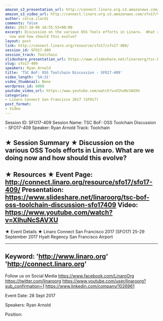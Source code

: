 ```yaml
---
amazon_s3_presentation_url: http://connect.linaro.org.s3.amazonaws.com/sfo17/Presentations/SFO17-409%20TSC%20BoF%20OSS%20Toolchain%20Discussion.pdf
amazon_s3_video_url: http://connect.linaro.org.s3.amazonaws.com/sfo17/Videos/SFO17-409%20-%20TSC%20BoF-%20OSS%20Toolchain%20Discussion.mp4
author: celia.ilardi
comments: false
date: 2017-10-06 16:55:53+00:00
excerpt: Discussion on the various OSS Tools efforts in Linaro.  What are we doing
  now and how should this evolve?
layout: post
link: http://connect.linaro.org/resource/sfo17/sfo17-409/
session_id: SFO17-409
session_track: Toolchain
slideshare_presentation_url: https://www.slideshare.net/linaroorg/tsc-bof-oss-toolchain-discussion-sfo17409
slug: sfo17-409
speakers: Ryan Arnold
title: 'TSC BoF: OSS Toolchain Discussion - SFO17-409'
video_length: '54:31'
video_thumbnail: None
wordpress_id: 6060
youtube_video_url: https://www.youtube.com/watch?v=XIhuNcSAVXU
categories:
- Linaro Connect San Francisco 2017 (SFO17)
post_format:
- Video
---
```


Session ID: SFO17-409
Session Name: TSC BoF: OSS Toolchain Discussion - SFO17-409
Speaker: Ryan Arnold
Track: Toolchain


★ Session Summary ★
Discussion on the various OSS Tools efforts in Linaro.  What are we doing now and how should this evolve?
---------------------------------------------------
★ Resources ★
Event Page: http://connect.linaro.org/resource/sfo17/sfo17-409/
Presentation: https://www.slideshare.net/linaroorg/tsc-bof-oss-toolchain-discussion-sfo17409
Video: https://www.youtube.com/watch?v=XIhuNcSAVXU
 ---------------------------------------------------

★ Event Details ★
Linaro Connect San Francisco 2017 (SFO17)
25-29 September 2017
Hyatt Regency San Francisco Airport

---------------------------------------------------
Keyword: 
'http://www.linaro.org'
'http://connect.linaro.org'
---------------------------------------------------
Follow us on Social Media
https://www.facebook.com/LinaroOrg
https://twitter.com/linaroorg
https://www.youtube.com/user/linaroorg?sub_confirmation=1
https://www.linkedin.com/company/1026961

Event Date: 28 Sept 2017

Speakers: Ryan Arnold

Position: 
